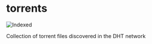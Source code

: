 torrents 
========
![Indexed](https://img.shields.io/badge/indexed-205730-blue)

Collection of torrent files discovered in the DHT network
